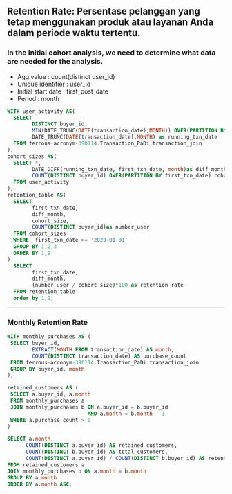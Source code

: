 ## Retention Rate: Persentase pelanggan yang tetap menggunakan produk atau layanan Anda dalam periode waktu tertentu.

### In the initial cohort analysis, we need to determine what data are needed for the analysis.
- Agg value : count(distinct user_id)
- Unique identifier : user_id
- Initial start date : first_post_date
- Period : month


````sql
WITH user_activity AS(
  SELECT
        DISTINCT buyer_id,
        MIN(DATE_TRUNC(DATE(transaction_date),MONTH)) OVER(PARTITION BY buyer_id) as first_txn_date,
        DATE_TRUNC(DATE(transaction_date),MONTH) as running_txn_date
  FROM ferrous-acronym-390114.Transaction_PaDi.transaction_join    
),
cohort_sizes AS(
  SELECT *,
        DATE_DIFF(running_txn_date, first_txn_date, month)as diff_month,
        COUNT(DISTINCT buyer_id) OVER(PARTITION BY first_txn_date) cohort_size
  FROM user_activity      
),
retention_table AS(
  SELECT
        first_txn_date,
        diff_month,
        cohort_size,
        COUNT(DISTINCT buyer_id)as number_user
  FROM cohort_sizes
  WHERE  first_txn_date >= '2020-01-01'     
  GROUP BY 1,2,3
  ORDER BY 1,2
)
  SELECT
        first_txn_date,
        diff_month,
        (number_user / cohort_size)*100 as retention_rate
  FROM retention_table  
  order by 1,2;
````

----

### Monthly Retention Rate
 ```sql
 WITH monthly_purchases AS (
  SELECT buyer_id,
         EXTRACT(MONTH FROM transaction_date) AS month,
         COUNT(DISTINCT transaction_date) AS purchase_count
  FROM ferrous-acronym-390114.Transaction_PaDi.transaction_join
  GROUP BY buyer_id, month
),

retained_customers AS (
  SELECT a.buyer_id, a.month
  FROM monthly_purchases a
  JOIN monthly_purchases b ON a.buyer_id = b.buyer_id
                           AND a.month = b.month - 1
  WHERE a.purchase_count > 0
)

SELECT a.month,
       COUNT(DISTINCT a.buyer_id) AS retained_customers,
       COUNT(DISTINCT b.buyer_id) AS total_customers,
       COUNT(DISTINCT a.buyer_id) / COUNT(DISTINCT b.buyer_id) AS retention_rate
FROM retained_customers a
JOIN monthly_purchases b ON a.month = b.month
GROUP BY a.month
ORDER BY a.month ASC;
```


